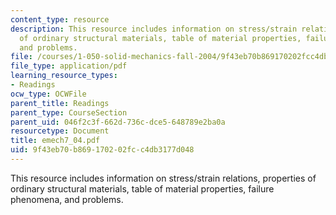 ```yaml
---
content_type: resource
description: This resource includes information on stress/strain relations, properties
  of ordinary structural materials, table of material properties, failure phenomena,
  and problems.
file: /courses/1-050-solid-mechanics-fall-2004/9f43eb70b869170202fcc4db3177d048_emech7_04.pdf
file_type: application/pdf
learning_resource_types:
- Readings
ocw_type: OCWFile
parent_title: Readings
parent_type: CourseSection
parent_uid: 046f2c3f-662d-736c-dce5-648789e2ba0a
resourcetype: Document
title: emech7_04.pdf
uid: 9f43eb70-b869-1702-02fc-c4db3177d048
---
```

This resource includes information on stress/strain relations, properties of ordinary structural materials, table of material properties, failure phenomena, and problems.

